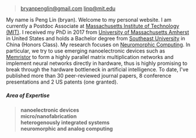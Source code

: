 > bryanpenglin@gmail.com
> linp@mit.edu

My name is Peng Lin (bryan). Welcome to my personal website. I am currently a Postdoc Associate at [Massachusetts Institute of Technology (MIT)](http://www.mit.edu). I received my PhD in 2017 from [University of Massachusetts Amherst](http://www.umass.edu) in United States and holds a Bachelor degree from [Southeast University](http://www.seu.edu.cn/english/main.htm) in China (Honors Class). My research focuses on [Neuromorphic Computing](https://en.wikipedia.org/wiki/Neuromorphic_engineering). In particular, we try to use emerging nanoelectronic devices such as [Memristor](https://en.wikipedia.org/wiki/Memristor) to form a highly parallel matrix multiplication networks and implement neural networks directly in hardware, thus is highly promising to break through the hardware bottleneck in artificial intelligence. To date, I've published more than 30 peer-reviewed journal papers, 8 conference presentations and 2 US patents (one granted).

##### Area of Expertise
> __nanoelectronic devices__ <br>
> __micro/nanofabrication__ <br>
> __heterogenously integrated systems__ <br>
> __neuromorphic and analog computing__ <br>
